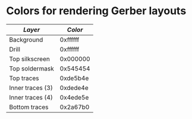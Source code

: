 
# Colors for rendering Gerber layouts

| *Layer*          | *Color*  |
|------------------|----------|
| Background       | 0xffffff |
| Drill            | 0xffffff |
| Top silkscreen   | 0x000000 |
| Top soldermask   | 0x545454 |
| Top traces       | 0xde5b4e |
| Inner traces (3) | 0xdede4e |
| Inner traces (4) | 0x4ede5e |
| Bottom traces    | 0x2a67b0 |

